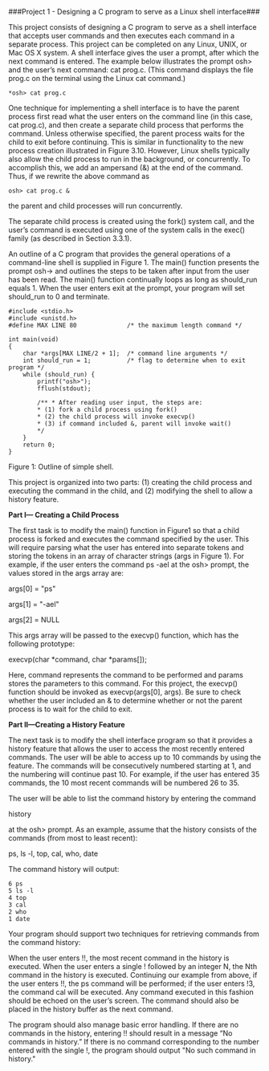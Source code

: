 ###Project 1 - Designing a C program to serve as a Linux shell interface###

This project consists of designing a C program to serve as a shell interface that accepts user commands and then executes each command in a separate process. This project can be completed on any Linux, UNIX, or Mac OS X system. A shell interface gives the user a prompt, after which the next command is entered. The example below illustrates the prompt osh> and the user’s next command: cat prog.c. (This command displays the file prog.c on the terminal using the Linux cat command.)

`*osh> cat prog.c`

One technique for implementing a shell interface is to have the parent process first read what the user enters on the command line (in this case, cat prog.c), and then create a separate child process that performs the command. Unless otherwise specified, the parent process waits for the child to exit before continuing. This is similar in functionality to the new process creation illustrated in Figure 3.10. However, Linux shells typically also allow the child process to run in the background, or concurrently. To accomplish this, we add an ampersand (&) at the end of the command. Thus, if we rewrite the above command as

 `osh> cat prog.c &`

the parent and child processes will run concurrently.

The separate child process is created using the fork() system call, and the user’s command is executed using one of the system calls in the exec() family (as described in Section 3.3.1).

An outline of a C program that provides the general operations of a command-line shell is supplied in Figure 1. The main() function presents the prompt osh-> and outlines the steps to be taken after input from the user has been read. The main() function continually loops as long as should_run equals 1. When the user enters exit at the prompt, your program will set should_run to 0 and terminate.
```
#include <stdio.h>
#include <unistd.h>
#define MAX LINE 80              /* the maximum length command */

int main(void)
{
    char *args[MAX LINE/2 + 1];  /* command line arguments */
    int should_run = 1;          /* flag to determine when to exit program */
    while (should_run) {
        printf("osh>");
        fflush(stdout);

        /** * After reading user input, the steps are:
        * (1) fork a child process using fork()
        * (2) the child process will invoke execvp()
        * (3) if command included &, parent will invoke wait()
        */
    }
    return 0;
}
```
Figure 1: Outline of simple shell.

 

This project is organized into two parts: (1) creating the child process and executing the command in the child, and (2) modifying the shell to allow a history feature.

**Part I— Creating a Child Process**

The first task is to modify the main() function in Figure1 so that a child process is forked and executes the command specified by the user. This will require parsing what the user has entered into separate tokens and storing the tokens in an array of character strings (args in Figure 1). For example, if the user enters the command ps -ael at the osh> prompt, the values stored in the args array are:

args[0] = "ps"

args[1] = "-ael"

args[2] = NULL

This args array will be passed to the execvp() function, which has the following prototype:

execvp(char *command, char *params[]);

Here, command represents the command to be performed and params stores the parameters to this command. For this project, the execvp() function should be invoked as execvp(args[0], args). Be sure to check whether the user included an & to determine whether or not the parent process is to wait for the child to exit.

**Part II—Creating a History Feature**

The next task is to modify the shell interface program so that it provides a history feature that allows the user to access the most recently entered commands. The user will be able to access up to 10 commands by using the feature. The commands will be consecutively numbered starting at 1, and the numbering will continue past 10. For example, if the user has entered 35 commands, the 10 most recent commands will be numbered 26 to 35.

The user will be able to list the command history by entering the command

history

at the osh> prompt. As an example, assume that the history consists of the commands (from most to least recent):

 ps, ls -l, top, cal, who, date

 The command history will output:
```
6 ps
5 ls -l
4 top
3 cal
2 who
1 date
```

Your program should support two techniques for retrieving commands from the command history:

When the user enters !!, the most recent command in the history is executed.
When the user enters a single ! followed by an integer N, the Nth command in the history is executed.
Continuing our example from above, if the user enters !!, the ps command will be performed; if the user enters !3, the command cal will be executed. Any command executed in this fashion should be echoed on the user’s screen. The command should also be placed in the history buffer as the next command.

The program should also manage basic error handling. If there are no commands in the history, entering !! should result in a message “No commands in history.” If there is no command corresponding to the number entered with the single !, the program should output "No such command in history."
